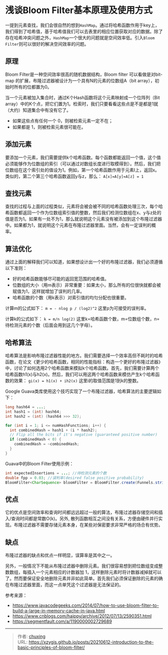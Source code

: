 # 浅谈Bloom Filter基本原理及使用方式


一提到元素查找，我们会很自然的想到`HashMap`。通过将哈希函数作用于key上，我们得到了哈希值，基于哈希值我们可以去表里的相应位置获取对应的数据。除了存在哈希冲突问题之外，`HashMap`一个很大的问题就是空间效率低。引入`Bloom Filter`则可以很好的解决空间效率的问题。



## 原理
Bloom Filter是一种空间效率很高的随机数据结构，Bloom filter 可以看做是对bit-map 的扩展，布隆过滤器被设计为一个具有N的元素的位数组A（bit array），初始时所有的位都置为0。

当一个元素被加入集合时，通过K个Hash函数将这个元素映射成一个位阵列（Bit array）中的K个点，把它们置为1。检索时，我们只要看看这些点是不是都是1就（大约）知道集合中有没有它了。

- 如果这些点有任何一个 0，则被检索元素一定不在；
- 如果都是 1，则被检索元素很可能在。

<!-- more -->

## 添加元素
要添加一个元素，我们需要提供k个哈希函数。每个函数都能返回一个值，这个值必须能够作为位数组的索引（可以通过对数组长度进行取模得到）。然后，我们把位数组在这个索引处的值设为1。例如，第一个哈希函数作用于元素I上，返回x。类似的，第二个第三个哈希函数返回y与z，那么：
`A[x]=A[y]=A[z] = 1`

## 查找元素
查找的过程与上面的过程类似，元素将会被会被不同的哈希函数处理三次，每个哈希函数都返回一个作为位数组索引值的整数，然后我们检测位数组在x、y与z处的值是否为1。如果有一处不为1，那么就说明这个元素没有被添加到这个布隆过滤器中。如果都为1，就说明这个元素在布隆过滤器里面。当然，会有一定误判的概率。

## 算法优化
通过上面的解释我们可以知道，如果想设计出一个好的布隆过滤器，我们必须遵循以下准则：

- 好的哈希函数能够尽可能的返回宽范围的哈希值。
- 位数组的大小（用m表示）非常重要：如果太小，那么所有的位很快就都会被赋值为1，这样就增加了误判的几率。
- 哈希函数的个数（用k表示）对索引值的均匀分配也很重要。

计算m的公式如下：
`m = - nlog p / (log2)^2`
这里p为可接受的误判率。

计算k的公式如下：
`k = m/n log(2)`
这里k=哈希函数个数，m=位数组个数，n=待检测元素的个数（后面会用到这几个字母）。

## 哈希算法
哈希算法是影响布隆过滤器性能的地方。我们需要选择一个效率高但不耗时的哈希函数，在论文《更少的哈希函数，相同的性能指标：构造一个更好的布隆过滤器》中，讨论了如何选用2个哈希函数来模拟k个哈希函数。首先，我们需要计算两个哈希函数h1(x)与h2(x)。然后，我们可以用这两个哈希函数来模仿产生k个哈希函数的效果：
`gi(x) = h1(x) + ih2(x)`
这里i的取值范围是1到k的整数。

Google Guava类库使用这个技巧实现了一个布隆过滤器，哈希算法的主要逻辑如下：
```java
long hash64 = ...;
int hash1 = (int) hash64;
int hash2 = (int) (hash64 >>> 32);

for (int i = 1; i <= numHashFunctions; i++) {
  int combinedHash = hash1 + (i * hash2);
  // Flip all the bits if it's negative (guaranteed positive number)
  if (combinedHash < 0) {
    combinedHash = ~combinedHash;
  }
}
```

Guava中的Bloom Filter使用示例：
```java
int expectedInsertions = ...; //待检测元素的个数
double fpp = 0.03; //误判率(desired false positive probability)
BloomFilter<CharSequence> bloomFilter = BloomFilter.create(Funnels.stringFunnel(Charset.forName("UTF-8")), expectedInsertions,fpp);
```

## 优点
它的优点是空间效率和查询时间都远远超过一般的算法，布隆过滤器存储空间和插入/查询时间都是常数O(k)。另外, 散列函数相互之间没有关系，方便由硬件并行实现。布隆过滤器不需要存储元素本身，在某些对保密要求非常严格的场合有优势。

## 缺点
布隆过滤器的缺点和优点一样明显，误算率是其中之一。

另外，一般情况下不能从布隆过滤器中删除元素。我们很容易想到把位数组变成整数数组，每插入一个元素相应的计数器加 1，这样删除元素时将计数器减掉就可以了。然而要保证安全地删除元素并非如此简单。首先我们必须保证删除的元素的确在布隆过滤器里面，而这一点单凭这个过滤器是无法保证的。

参考来源：

- https://www.javacodegeeks.com/2014/07/how-to-use-bloom-filter-to-build-a-large-in-memory-cache-in-java.html
- https://www.cnblogs.com/haippy/archive/2012/07/13/2590351.html
- https://segmentfault.com/a/1190000002729689

---

> 作者: [chuxing](https://github.com/xzygis)  
> URL: https://xzygis.github.io/posts/20210612-introduction-to-the-basic-principles-of-bloom-filter/  

